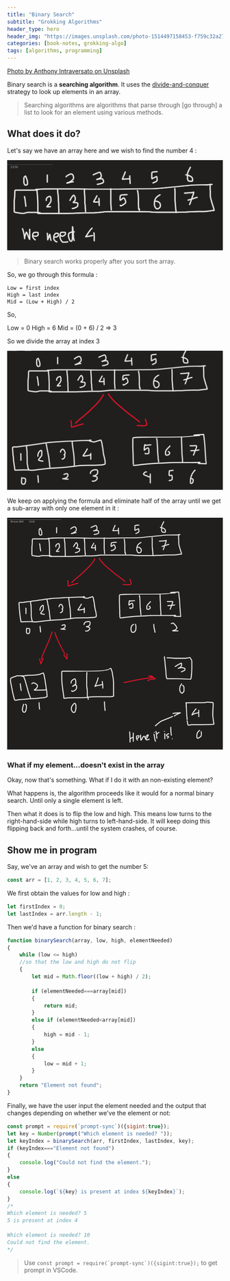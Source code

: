 ```yaml
---
title: "Binary Search"
subtitle: "Grokking Algorithms"
header_type: hero
header_img: "https://images.unsplash.com/photo-1514497158453-f759c32a27fe?w=600&auto=format&fit=crop&q=60&ixlib=rb-4.0.3&ixid=M3wxMjA3fDB8MHxzZWFyY2h8MTd8fGRpdmlkZXxlbnwwfHwwfHx8Mg%3D%3D"
categories: [book-notes, grokking-algo]
tags: [algorithms, programming]
---
```


[Photo by Anthony Intraversato on Unsplash](https://unsplash.com/@anthonyintraversato)

Binary search is a **searching algorithm**. It uses the [divide-and-conquer](2024-12-01-divide-and-conquer.md) strategy to look up elements in an array.

> Searching algorithms are algorithms that parse through [go through] a list to look for an element using various methods.

## What does it do?

Let's say we have an array here and we wish to find the number 4 :

<img src="image-1.png" class="img-fluid" alt="Responsive image">

> Binary search works properly after you sort the array.

So, we go through this formula :

```algo
Low = first index
High = last index
Mid = (Low + High) / 2
```

So,

Low = 0
High = 6
Mid = (0 + 6) / 2 => 3

So we divide the array at index 3

<img src="image-2.png" class="img-fluid" alt="Responsive image">

We keep on applying the formula and eliminate half of the array until we get a sub-array with only one element in it :

<img src="image-3.png" class="img-fluid" alt="Responsive image">

### What if my element...doesn't exist in the array

Okay, now that's something. What if I do it with an non-existing element?

What happens is, the algorithm proceeds like it would for a normal binary search. Until only a single element is left.

Then what it does is to flip the low and high. This means low turns to the right-hand-side while high turns to left-hand-side. It will keep doing this flipping back and forth...until the system crashes, of course.

## Show me in program

Say, we've an array and wish to get the number 5:

```js
const arr = [1, 2, 3, 4, 5, 6, 7];
```

We first obtain the values for low and high :

```js
let firstIndex = 0;
let lastIndex = arr.length - 1;
```

Then we'd have a function for binary search :

```js
function binarySearch(array, low, high, elementNeeded)
{
    while (low <= high)
    //so that the low and high do not flip
    {
        let mid = Math.floor((low + high) / 2);
        
        if (elementNeeded===array[mid])
        {
            return mid;
        }
        else if (elementNeeded<array[mid])
        {
            high = mid - 1;
        }
        else
        {
            low = mid + 1;
        }
    }
    return "Element not found";
}
```

Finally, we have the user input the element needed and the output that changes depending on whether we've the element or not:

```js
const prompt = require(`prompt-sync`)({sigint:true});
let key = Number(prompt("Which element is needed? "));
let keyIndex = binarySearch(arr, firstIndex, lastIndex, key);
if (keyIndex==="Element not found")
{
    console.log("Could not find the element.");
}
else
{
    console.log(`${key} is present at index ${keyIndex}`);
}
/*
Which element is needed? 5
5 is present at index 4

Which element is needed? 10
Could not find the element.
*/
```

> Use ``const prompt = require(`prompt-sync`)({sigint:true});`` to get prompt in VSCode.
